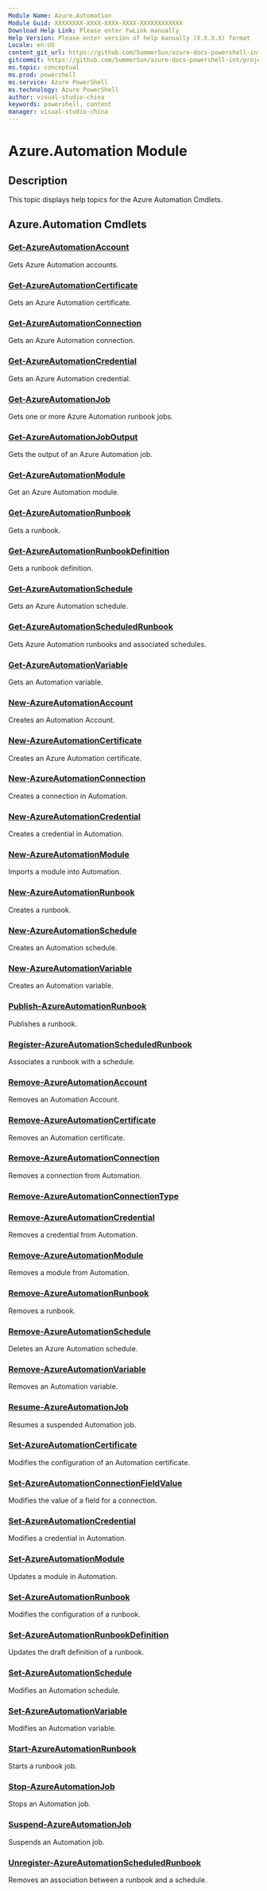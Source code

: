 ```yaml
---
Module Name: Azure.Automation
Module Guid: XXXXXXXX-XXXX-XXXX-XXXX-XXXXXXXXXXXX
Download Help Link: Please enter FwLink manually
Help Version: Please enter version of help manually (X.X.X.X) format
Locale: en-US
content_git_url: https://github.com/SummerSun/azure-docs-powershell-int/projects/azure-docs-powershell-int/azureps-cmdlets-docs/ServiceManagement/Azure.Automation/v2.0/CmdletMDs/Azure.Automation.md
gitcommit: https://github.com/SummerSun/azure-docs-powershell-int/projects/azure-docs-powershell-int/azureps-cmdlets-docs/ServiceManagement/Azure.Automation/v2.0/CmdletMDs/Azure.Automation.md
ms.topic: conceptual
ms.prod: powershell
ms.service: Azure PowerShell
ms.technology: Azure PowerShell
author: visual-studio-china
keywords: powershell, content
manager: visual-studio-china
---
```


# Azure.Automation Module
## Description
This topic displays help topics for the Azure Automation Cmdlets. 

## Azure.Automation Cmdlets
### [Get-AzureAutomationAccount](Get-AzureAutomationAccount.md)
Gets Azure Automation accounts.


### [Get-AzureAutomationCertificate](Get-AzureAutomationCertificate.md)
Gets an Azure Automation certificate.


### [Get-AzureAutomationConnection](Get-AzureAutomationConnection.md)
Gets an Azure Automation connection.


### [Get-AzureAutomationCredential](Get-AzureAutomationCredential.md)
Gets an Azure Automation credential.


### [Get-AzureAutomationJob](Get-AzureAutomationJob.md)
Gets one or more Azure Automation runbook jobs.


### [Get-AzureAutomationJobOutput](Get-AzureAutomationJobOutput.md)
Gets the output of an Azure Automation job.


### [Get-AzureAutomationModule](Get-AzureAutomationModule.md)
Get an Azure Automation module.


### [Get-AzureAutomationRunbook](Get-AzureAutomationRunbook.md)
Gets a runbook.


### [Get-AzureAutomationRunbookDefinition](Get-AzureAutomationRunbookDefinition.md)
Gets a runbook definition.


### [Get-AzureAutomationSchedule](Get-AzureAutomationSchedule.md)
Gets an Azure Automation schedule.


### [Get-AzureAutomationScheduledRunbook](Get-AzureAutomationScheduledRunbook.md)
Gets Azure Automation runbooks and associated schedules.


### [Get-AzureAutomationVariable](Get-AzureAutomationVariable.md)
Gets an Automation variable.


### [New-AzureAutomationAccount](New-AzureAutomationAccount.md)
Creates an Automation Account.


### [New-AzureAutomationCertificate](New-AzureAutomationCertificate.md)
Creates an Azure Automation certificate.


### [New-AzureAutomationConnection](New-AzureAutomationConnection.md)
Creates a connection in Automation.


### [New-AzureAutomationCredential](New-AzureAutomationCredential.md)
Creates a credential in Automation.


### [New-AzureAutomationModule](New-AzureAutomationModule.md)
Imports a module into Automation.


### [New-AzureAutomationRunbook](New-AzureAutomationRunbook.md)
Creates a runbook.


### [New-AzureAutomationSchedule](New-AzureAutomationSchedule.md)
Creates an Automation schedule.


### [New-AzureAutomationVariable](New-AzureAutomationVariable.md)
Creates an Automation variable.


### [Publish-AzureAutomationRunbook](Publish-AzureAutomationRunbook.md)
Publishes a runbook.


### [Register-AzureAutomationScheduledRunbook](Register-AzureAutomationScheduledRunbook.md)
Associates a runbook with a schedule.


### [Remove-AzureAutomationAccount](Remove-AzureAutomationAccount.md)
Removes an Automation Account.


### [Remove-AzureAutomationCertificate](Remove-AzureAutomationCertificate.md)
Removes an Automation certificate.


### [Remove-AzureAutomationConnection](Remove-AzureAutomationConnection.md)
Removes a connection from Automation.


### [Remove-AzureAutomationConnectionType](Remove-AzureAutomationConnectionType.md)



### [Remove-AzureAutomationCredential](Remove-AzureAutomationCredential.md)
Removes a credential from Automation.


### [Remove-AzureAutomationModule](Remove-AzureAutomationModule.md)
Removes a module from Automation.


### [Remove-AzureAutomationRunbook](Remove-AzureAutomationRunbook.md)
Removes a runbook.


### [Remove-AzureAutomationSchedule](Remove-AzureAutomationSchedule.md)
Deletes an Azure Automation schedule.


### [Remove-AzureAutomationVariable](Remove-AzureAutomationVariable.md)
Removes an Automation variable.


### [Resume-AzureAutomationJob](Resume-AzureAutomationJob.md)
Resumes a suspended Automation job.


### [Set-AzureAutomationCertificate](Set-AzureAutomationCertificate.md)
Modifies the configuration of an Automation certificate.


### [Set-AzureAutomationConnectionFieldValue](Set-AzureAutomationConnectionFieldValue.md)
Modifies the value of a field for a connection.


### [Set-AzureAutomationCredential](Set-AzureAutomationCredential.md)
Modifies a credential in Automation.


### [Set-AzureAutomationModule](Set-AzureAutomationModule.md)
Updates a module in Automation.


### [Set-AzureAutomationRunbook](Set-AzureAutomationRunbook.md)
Modifies the configuration of a runbook.


### [Set-AzureAutomationRunbookDefinition](Set-AzureAutomationRunbookDefinition.md)
Updates the draft definition of a runbook.


### [Set-AzureAutomationSchedule](Set-AzureAutomationSchedule.md)
Modifies an Automation schedule.


### [Set-AzureAutomationVariable](Set-AzureAutomationVariable.md)
Modifies an Automation variable.


### [Start-AzureAutomationRunbook](Start-AzureAutomationRunbook.md)
Starts a runbook job.


### [Stop-AzureAutomationJob](Stop-AzureAutomationJob.md)
Stops an Automation job.


### [Suspend-AzureAutomationJob](Suspend-AzureAutomationJob.md)
Suspends an Automation job.


### [Unregister-AzureAutomationScheduledRunbook](Unregister-AzureAutomationScheduledRunbook.md)
Removes an association between a runbook and a schedule.



